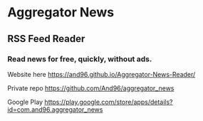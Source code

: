 


# Aggregator News
## RSS Feed Reader
### Read news for free, quickly, without ads.

Website here
https://and96.github.io/Aggregator-News-Reader/

Private repo
https://github.com/And96/aggregator_news

Google Play
https://play.google.com/store/apps/details?id=com.and96.aggregator_news

